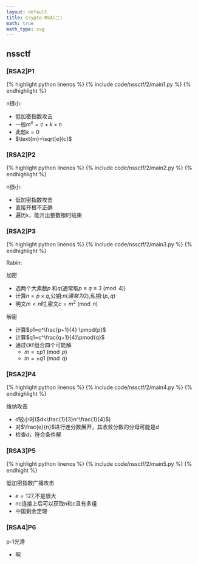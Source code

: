 ```yaml
---
layout: default
title: Crypto-RSA(二)
math: true
math_type: svg
---
```


## nssctf

### [RSA2]P1

{% highlight python linenos %}
{% include code/nssctf/2/main1.py %}
{% endhighlight %}

n很小:

- 低加密指数攻击
- 一般$m^e=c+k \times n$
- 此题$k=0$
- $\text{m}=\sqrt[e]{c}$
  
### [RSA2]P2

{% highlight python linenos %}
{% include code/nssctf/2/main2.py %}
{% endhighlight %}

n很小:

- 低加密指数攻击
- 直接开根不正确
- 遍历`k`，能开出整数根时结束

### [RSA2]P3

{% highlight python linenos %}
{% include code/nssctf/2/main3.py %}
{% endhighlight %}

Rabin:

加密

- 选两个大素数$p$ 和$q$(通常取$p\equiv q\equiv 3 \pmod{4}$)
- 计算$n=p\times q$,公钥:$n(通常为2)$,私钥:$(p,q)$
- 明文$m<n$时,密文$c=m^2 \pmod{n}$

解密

- 计算$p1=c^\frac{p+1}{4} \pmod{p}$
- 计算$q1=c^\frac{q+1}{4}\pmod{q}$
- 通过`CRT`组合四个可能解
  - $m=\pm p1\pmod{p}$
  - $m=\pm q1\pmod{q}$

### [RSA2]P4

{% highlight python linenos %}
{% include code/nssctf/2/main4.py %}
{% endhighlight %}

维纳攻击

- $d$较小时($d<\frac{1}{3}n^\frac{1}{4}$)
- 对$\frac{e}{n}$进行连分数展开，其收敛分数的分母可能是$d$
- 检查$d$，符合条件解

### [RSA3]P5

{% highlight python linenos %}
{% include code/nssctf/2/main5.py %}
{% endhight %}

低加密指数广播攻击

- $e=127$,不是很大
- nc连接上后可以获取n和c且有多组
- 中国剩余定理

### [RSA4]P6

p-1光滑

- 啊
